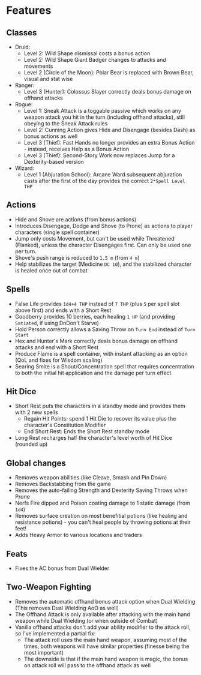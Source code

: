 # Features

## Classes
* Druid:
  - Level 2: Wild Shape dismissal costs a bonus action
  - Level 2: Wild Shape Giant Badger changes to attacks and movements
  - Level 2 (Circle of the Moon): Polar Bear is replaced with Brown Bear, visual and stat wise
* Ranger:
  - Level 3 (Hunter): Colossus Slayer correctly deals bonus damage on offhand attacks
* Rogue:
  - Level 1: Sneak Attack is a toggable passive which works on any weapon attack you hit in the turn (including offhand attacks), still obeying to the Sneak Attack rules
  - Level 2: Cunning Action gives Hide and Disengage (besides Dash) as bonus actions as well
  - Level 3 (Thief): Fast Hands no longer provides an extra Bonus Action - instead, receives Help as a Bonus Action
  - Level 3 (Thief): Second-Story Work now replaces Jump for a Dexterity-based version
* Wizard:
  - Level 1 (Abjuration School): Arcane Ward subsequent abjuration casts after the first of the day provides the correct `2*Spell Level THP`

## Actions
* Hide and Shove are actions (from bonus actions)
* Introduces Disengage, Dodge and Shove (to Prone) as actions to player characters (single spell container)
* Jump only costs Movement, but can't be used while Threatened (Flanked), unless the character Disengages first. Can only be used one per turn.
* Shove's push range is reduced to `1.5 m` (from `4 m`)
* Help stabilizes the target (Medicine `DC 10`), and the stabilized character is healed once out of combat

## Spells
* False Life provides `1d4+4 THP` instead of `7 THP` (plus `5` per spell slot above first) and ends with a Short Rest
* Goodberry provides 10 berries, each healing `1 HP` (and providing `Satiated`, if using DnDon't Starve)
* Hold Person correctly allows a Saving Throw on `Turn End` instead of `Turn Start`
* Hex and Hunter's Mark correctly deals bonus damage on offhand attacks and end with a Short Rest
* Produce Flame is a spell container, with instant attacking as an option (QoL and fixes for Wisdom scaling)
* Searing Smite is a Shout/Concentration spell that requires concentration to both the initial hit application and the damage per turn effect

## Hit Dice
* Short Rest puts the characters in a standby mode and provides them with 2 new spells
  - Regain Hit Points: spend 1 Hit Die to recover its value plus the character's Constitution Modifier
  - End Short Rest: Ends the Short Rest standby mode
* Long Rest recharges half the character's level worth of Hit Dice (rounded up)

## Global changes
* Removes weapon abilities (like Cleave, Smash and Pin Down)
* Removes Backstabbing from the game
* Removes the auto-failing Strength and Dexterity Saving Throws when Prone
* Nerfs Fire dipped and Poison coating damage to 1 static damage (from `1d4`)
* Removes surface creation on most benefitial potions (like healing and resistance potions) - you can't heal people by throwing potions at their feet!
* Adds Heavy Armor to various locations and traders

## Feats
* Fixes the AC bonus from Dual Wielder

## Two-Weapon Fighting
* Removes the automatic offhand bonus attack option when Dual Wielding (This removes Dual Wielding AoO as well)
* The Offhand Attack is only available after attacking with the main hand weapon while Dual Wielding (or when outside of Combat)
* Vanilla offhand attacks don't add your ability modifier to the attack roll, so I've implemented a partial fix:
  - The attack roll uses the main hand weapon, assuming most of the times, both weapons will have similar properties (finesse being the most important)
  - The downside is that if the main hand weapon is magic, the bonus on attack roll will pass to the offhand attack as well
